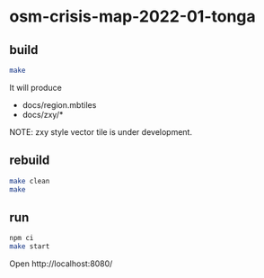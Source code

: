 # osm-crisis-map-2022-01-tonga

## build

```bash
make
```

It will produce

- docs/region.mbtiles
- docs/zxy/\*

NOTE: zxy style vector tile is under development.

## rebuild

```bash
make clean
make
```

## run

```bash
npm ci
make start
```

Open http://localhost:8080/
